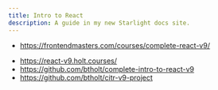 ```yaml
---
title: Intro to React
description: A guide in my new Starlight docs site.
---
```


- <https://frontendmasters.com/courses/complete-react-v9/>

* <https://react-v9.holt.courses/>
* <https://github.com/btholt/complete-intro-to-react-v9>
* <https://github.com/btholt/citr-v9-project>
